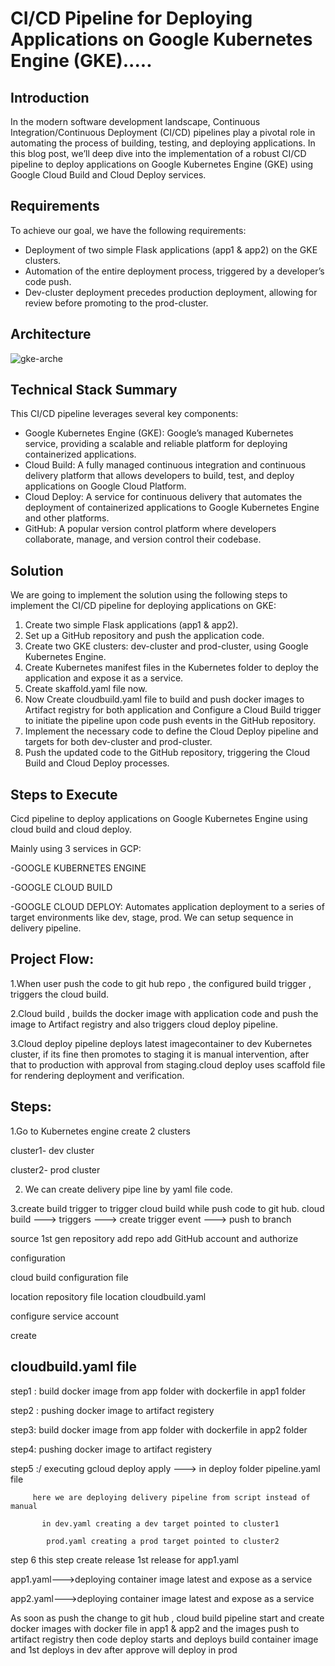 # CI/CD Pipeline for Deploying Applications on Google Kubernetes Engine (GKE).....


## Introduction

In the modern software development landscape, Continuous Integration/Continuous Deployment (CI/CD) pipelines play a pivotal role in automating the process of building, testing, and deploying applications. In this blog post, we’ll deep dive into the implementation of a robust CI/CD pipeline to deploy applications on Google Kubernetes Engine (GKE) using Google Cloud Build and Cloud Deploy services.


## Requirements

To achieve our goal, we have the following requirements:
- Deployment of two simple Flask applications (app1 & app2) on the GKE clusters.
- Automation of the entire deployment process, triggered by a developer’s code push.
- Dev-cluster deployment precedes production deployment, allowing for review before promoting to the prod-cluster.

## Architecture
![gke-arche](https://github.com/user-attachments/assets/d0d1e1a4-7d80-4687-b4cf-80e668fc701b)


## Technical Stack Summary

This CI/CD pipeline leverages several key components:
- Google Kubernetes Engine (GKE): Google’s managed Kubernetes service, providing a scalable and reliable platform for deploying containerized applications.
- Cloud Build: A fully managed continuous integration and continuous delivery platform that allows developers to build, test, and deploy applications on Google Cloud Platform.
- Cloud Deploy: A service for continuous delivery that automates the deployment of containerized applications to Google Kubernetes Engine and other platforms.
- GitHub: A popular version control platform where developers collaborate, manage, and version control their codebase.

## Solution

We are going to implement the solution using the following steps to implement the CI/CD pipeline for deploying applications on GKE:

1. Create two simple Flask applications (app1 & app2).
2. Set up a GitHub repository and push the application code.
3. Create two GKE clusters: dev-cluster and prod-cluster, using Google Kubernetes Engine.
4. Create Kubernetes manifest files in the Kubernetes folder to deploy the application and expose it as a service.
5. Create skaffold.yaml file now.
6. Now Create cloudbuild.yaml file to build and push docker images to Artifact registry for both application and Configure a Cloud Build trigger to initiate the pipeline upon code push events in the GitHub repository.
7. Implement the necessary code to define the Cloud Deploy pipeline and targets for both dev-cluster and prod-cluster.
8. Push the updated code to the GitHub repository, triggering the Cloud Build and Cloud Deploy processes.

   
## Steps to Execute

Cicd pipeline to deploy applications on Google Kubernetes Engine using cloud build and cloud deploy.

Mainly using 3 services in GCP:

-GOOGLE KUBERNETES ENGINE

-GOOGLE CLOUD BUILD

-GOOGLE CLOUD DEPLOY: Automates application deployment to a series of target environments like dev, stage, prod. We can setup sequence in delivery pipeline.

## Project Flow: 

1.When user push the code to git hub repo , the configured build trigger , triggers the cloud build.

2.Cloud build , builds the docker image with application code and push the image to Artifact registry and also triggers cloud deploy pipeline.

3.Cloud deploy pipeline deploys latest imagecontainer to dev Kubernetes cluster, if its fine then promotes to staging it is manual intervention, after that to 
  production with approval from staging.cloud deploy uses scaffold file for rendering deployment and verification.


## Steps:

1.Go to Kubernetes engine create 2 clusters

   cluster1- dev cluster
   
   cluster2- prod cluster   


2. We can create delivery pipe line by yaml file code.

3.create build trigger to trigger cloud build while push code to git hub.
  cloud build ---> triggers ---> create trigger
event ---> push to branch

source 1st gen 
repository add repo add GitHub account and authorize



configuration

cloud build configuration file

location repository
file location   cloudbuild.yaml

configure service account 

create

## cloudbuild.yaml file

step1 : build docker image from app folder with dockerfile in app1 folder

step2 : pushing docker image to artifact registery

step3: build docker image from app folder with dockerfile in app2 folder


step4: pushing docker image to artifact registery


step5 :/ executing gcloud deploy apply ---> in deploy folder pipeline.yaml file

         here we are deploying delivery pipeline from script instead of manual

           in dev.yaml creating a dev target pointed to cluster1
           
            prod.yaml creating a prod target pointed to cluster2 


step 6
this step create release 1st release for app1.yaml

app1.yaml--->deploying container image latest and expose as a service

app2.yaml--->deploying container image latest and expose as a service


As soon as push the change to git hub , cloud build pipeline start
 and create docker images with docker file in app1 & app2 and the images push to artifact registry then code deploy starts and deploys build container image and 
  1st deploys in dev after approve will deploy in prod




